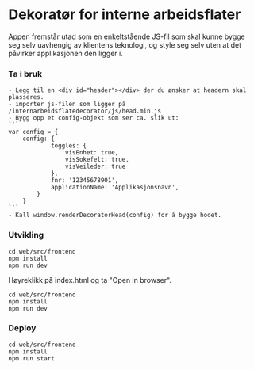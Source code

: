 # Dekoratør for interne arbeidsflater
Appen fremstår utad som en enkeltstående JS-fil som skal kunne bygge seg selv uavhengig av klientens teknologi, 
og style seg selv uten at det påvirker applikasjonen den ligger i.

### Ta i bruk
    - Legg til en <div id="header"></div> der du ønsker at headern skal plasseres. 
    - importer js-filen som ligger på /internarbeidsflatedecorator/js/head.min.js
    - Bygg opp et config-objekt som ser ca. slik ut: 
    ```
    var config = {
        config: {
                toggles: {
                    visEnhet: true,
                    visSokefelt: true,
                    visVeileder: true
                },
                fnr: '12345678901',
                applicationName: 'Applikasjonsnavn',
            }
        }
    ```
    - Kall window.renderDecoratorHead(config) for å bygge hodet.
        
### Utvikling

```
cd web/src/frontend
npm install
npm run dev
```

Høyreklikk på index.html og ta "Open in browser".

```
cd web/src/frontend
npm install
npm run dev
```

### Deploy

```
cd web/src/frontend
npm install
npm run start
```
